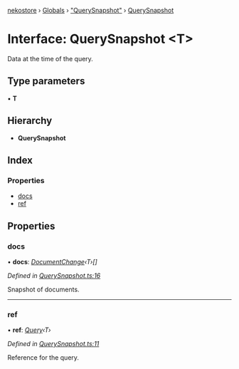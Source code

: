 [nekostore](../README.md) › [Globals](../globals.md) › ["QuerySnapshot"](../modules/_querysnapshot_.md) › [QuerySnapshot](_querysnapshot_.querysnapshot.md)

# Interface: QuerySnapshot <**T**>

Data at the time of the query.

## Type parameters

▪ **T**

## Hierarchy

* **QuerySnapshot**

## Index

### Properties

* [docs](_querysnapshot_.querysnapshot.md#docs)
* [ref](_querysnapshot_.querysnapshot.md#ref)

## Properties

###  docs

• **docs**: *[DocumentChange](_documentchange_.documentchange.md)‹T›[]*

*Defined in [QuerySnapshot.ts:16](https://github.com/esnya/nekostore/blob/f2443c4/src/QuerySnapshot.ts#L16)*

Snapshot of documents.

___

###  ref

• **ref**: *[Query](_query_.query.md)‹T›*

*Defined in [QuerySnapshot.ts:11](https://github.com/esnya/nekostore/blob/f2443c4/src/QuerySnapshot.ts#L11)*

Reference for the query.
